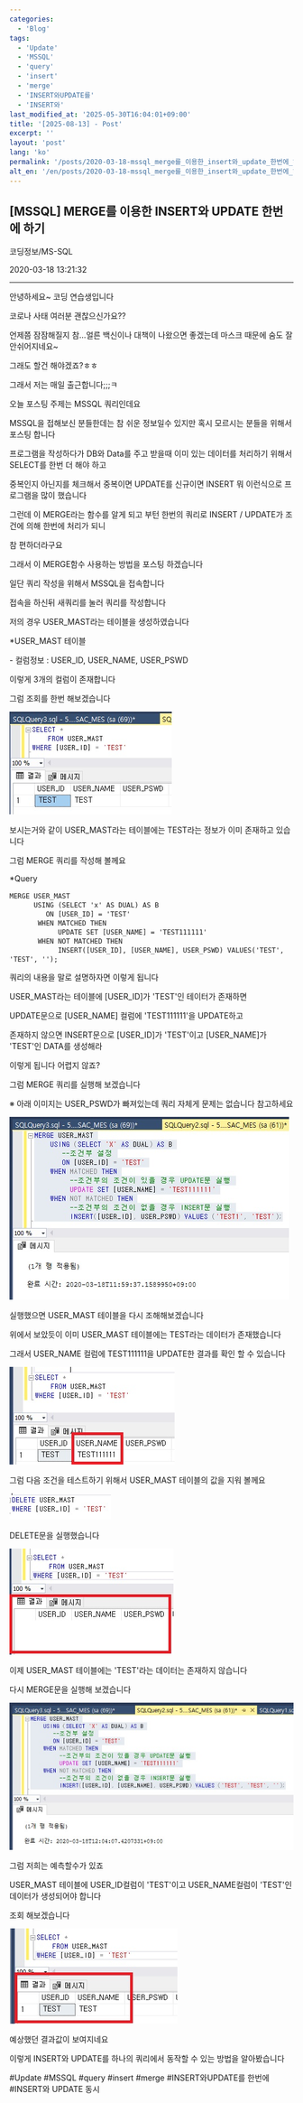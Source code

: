 ```yaml
---
categories:
  - 'Blog'
tags:
  - 'Update'
  - 'MSSQL'
  - 'query'
  - 'insert'
  - 'merge'
  - 'INSERT와UPDATE를'
  - 'INSERT와'
last_modified_at: '2025-05-30T16:04:01+09:00'
title: '[2025-08-13] - Post'
excerpt: ''
layout: 'post'
lang: 'ko'
permalink: '/posts/2020-03-18-mssql_merge를_이용한_insert와_update_한번에_하기/'
alt_en: '/en/posts/2020-03-18-mssql_merge를_이용한_insert와_update_한번에_하기/'
---
```


## [MSSQL] MERGE를 이용한 INSERT와 UPDATE 한번에 하기

코딩정보/MS-SQL

2020-03-18 13:21:32

* * *

안녕하세요~ 코딩 연습생입니다

코로나 사태 여러분 괜찮으신가요??

언제쯤 잠잠해질지 참...얼른 백신이나 대책이 나왔으면 좋겠는데 마스크 때문에 숨도 잘 안쉬어지네요~

그래도 할건 해야겠죠?ㅎㅎ

그래서 저는 매일 출근합니다;;;ㅋ

오늘 포스팅 주제는 MSSQL 쿼리인데요

MSSQL을 접해보신 분들한데는 참 쉬운 정보일수 있지만 혹시 모르시는 분들을 위해서 포스팅 합니다

프로그램을 작성하다가 DB와 Data를 주고 받을때 이미 있는 데이터를 처리하기 위해서 SELECT를 한번 더 해야 하고

중복인지 아닌지를 체크해서 중복이면 UPDATE를 신규이면 INSERT 뭐 이런식으로 프로그램을 많이 했습니다

그런데 이 MERGE라는 함수를 알게 되고 부턴 한번의 쿼리로 INSERT / UPDATE가 조건에 의해 한번에 처리가 되니

참 편하더라구요

그래서 이 MERGE함수 사용하는 방법을 포스팅 하겠습니다

일단 쿼리 작성을 위해서 MSSQL을 접속합니다

접속을 하신뒤 새쿼리를 눌러 쿼리를 작성합니다

저의 경우 USER_MAST라는 테이블을 생성하였습니다

*USER_MAST 테이블

\- 컬럼정보 : USER_ID, USER_NAME, USER_PSWD

이렇게 3개의 컬럼이 존재합니다

그럼 조회를 한번 해보겠습니다

![](/assets/images/mssql_merge를_이용한_insert와_update_한번에_하기/img.jpg)

보시는거와 같이 USER_MAST라는 테이블에는 TEST라는 정보가 이미 존재하고 있습니다

그럼 MERGE 쿼리를 작성해 볼께요

*Query
    
    
    MERGE USER_MAST
          USING (SELECT 'x' AS DUAL) AS B
             ON [USER_ID] = 'TEST'
           WHEN MATCHED THEN
                UPDATE SET [USER_NAME] = 'TEST111111'
           WHEN NOT MATCHED THEN
                INSERT([USER_ID], [USER_NAME], USER_PSWD) VALUES('TEST', 'TEST', '');

쿼리의 내용을 말로 설명하자면 이렇게 됩니다

USER_MAST라는 테이블에 [USER_ID]가 'TEST'인 테이터가 존재하면

UPDATE문으로 [USER_NAME] 컬럼에 'TEST111111'을 UPDATE하고

존재하지 않으면 INSERT문으로 [USER_ID]가 'TEST'이고 [USER_NAME]가 'TEST'인 DATA를 생성해라

이렇게 됩니다 어렵지 않죠?

그럼 MERGE 쿼리를 실행해 보겠습니다

※ 아래 이미지는 USER_PSWD가 빠져있는데 쿼리 자체게 문제는 없습니다 참고하세요

![](/assets/images/mssql_merge를_이용한_insert와_update_한번에_하기/img_1.jpg)

실행했으면 USER_MAST 테이블을 다시 조해해보겠습니다

위에서 보았듯이 이미 USER_MAST 테이블에는 TEST라는 데이터가 존재했습니다

그래서 USER_NAME 컬럼에 TEST111111을 UPDATE한 결과를 확인 할 수 있습니다

![](/assets/images/mssql_merge를_이용한_insert와_update_한번에_하기/img_2.jpg)

그럼 다음 조건을 테스트하기 위해서 USER_MAST 테이블의 값을 지워 볼께요

![](/assets/images/mssql_merge를_이용한_insert와_update_한번에_하기/img_3.jpg)

DELETE문을 실행했습니다

![](/assets/images/mssql_merge를_이용한_insert와_update_한번에_하기/img_4.jpg)

이제 USER_MAST 테이블에는 'TEST'라는 데이터는 존재하지 않습니다

다시 MERGE문을 실행해 보겠습니다

![](/assets/images/mssql_merge를_이용한_insert와_update_한번에_하기/img_5.jpg)

그럼 저희는 예측할수가 있죠

USER_MAST 테이블에 USER_ID컬럼이 'TEST'이고 USER_NAME컬럼이 'TEST'인 데이터가 생성되어야 합니다

조회 해보겠습니다

![](/assets/images/mssql_merge를_이용한_insert와_update_한번에_하기/img_6.jpg)

예상했던 결과값이 보여지네요

이렇게 INSERT와 UPDATE를 하나의 쿼리에서 동작할 수 있는 방법을 알아봤습니다

  

#Update #MSSQL #query #insert #merge #INSERT와UPDATE를 한번에 #INSERT와 UPDATE 동시

